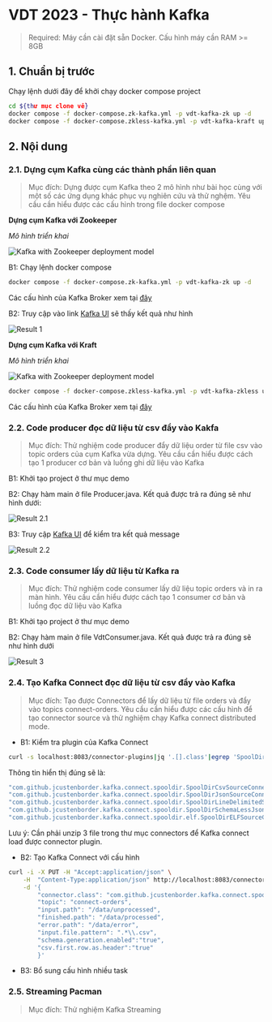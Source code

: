 # VDT 2023 - Thực hành Kafka

> Required: Máy cần cài đặt sẵn Docker. Cấu hình máy cần RAM >= 8GB

## 1. Chuẩn bị trước
Chạy lệnh dưới đây để khởi chạy docker compose project 
```sh
cd ${thư mục clone về}
docker compose -f docker-compose.zk-kafka.yml -p vdt-kafka-zk up -d
docker compose -f docker-compose.zkless-kafka.yml -p vdt-kafka-kraft up -d
```

## 2. Nội dung 
### 2.1. Dựng cụm Kafka cùng các thành phần liên quan
> Mục đích: Dựng được cụm Kafka theo 2 mô hình như bài học cùng với một số 
> các ứng dụng khác phục vụ nghiên cứu và thử nghệm. Yêu cầu cần hiểu được 
> các cấu hình trong file docker compose

**Dựng cụm Kafka với Zookeeper**

*Mô hình triển khai*

![Kafka with Zookeeper deployment model](../images/)

B1: Chạy lệnh docker compose 
```sh
docker compose -f docker-compose.zk-kafka.yml -p vdt-kafka-zk up -d
```
Các cấu hình của Kafka Broker xem tại [đây](https://docs.confluent.io/platform/current/installation/configuration/broker-configs.html)

B2: Truy cập vào link [Kafka UI](http://localhost:8080) sẽ thấy kết quả như hình

![Result 1](../master/images/result-1.png)

**Dựng cụm Kafka với Kraft**

*Mô hình triển khai*

![Kafka with Zookeeper deployment model](../images/)

```sh
docker compose -f docker-compose.zkless-kafka.yml -p vdt-kafka-zkless up -d
```

Các cấu hình của Kafka Broker xem tại [đây](https://docs.confluent.io/platform/current/installation/configuration/broker-configs.html)

### 2.2. Code producer đọc dữ liệu từ csv đẩy vào Kakfa
> Mục đích: Thử nghiệm code producer đẩy dữ liệu order từ file csv vào topic orders 
> của cụm Kafka vừa dựng. Yêu cầu cần hiểu được cách tạo 1 producer cơ bản và luồng ghi dữ liệu vào Kafka

B1: Khởi tạo project ở thư mục demo

B2: Chạy hàm main ở file Producer.java. Kết quả được trả ra đúng sẽ như hình dưới:

![Result 2.1](../master/images/result-2.1.png)

B3: Truy cập [Kafka UI](http://localhost:8080/ui/clusters/cls-queue/all-topics/orders/messages?keySerde=String&valueSerde=String&limit=100) để kiểm tra kết quả message

![Result 2.2](../master/images/result-2.2.png)

### 2.3. Code consumer lấy dữ liệu từ Kafka ra
> Mục đích: Thử nghiệm code consumer lấy dữ liệu topic orders và in ra màn hình. 
> Yêu cầu cần hiểu được cách tạo 1 consumer cơ bản và luồng đọc dữ liệu vào Kafka

B1: Khởi tạo project ở thư mục demo

B2: Chạy hàm main ở file VdtConsumer.java. Kết quả được trả ra đúng sẽ như hình dưới

![Result 3](../master/images/result-3.1.png)

### 2.4. Tạo Kafka Connect đọc dữ liệu từ csv đẩy vào Kafka
> Mục đích: Tạo được Connectors để lấy dữ liệu từ file orders và đẩy vào topics connect-orders.
> Yêu cầu cần hiểu được các cấu hình để tạo connector source và thử nghiệm chạy Kafka connect distributed mode.

- B1: Kiểm tra plugin của Kafka Connect

```sh
curl -s localhost:8083/connector-plugins|jq '.[].class'|egrep 'SpoolDir'
```

Thông tin hiển thị đúng sẽ là:
```sh
"com.github.jcustenborder.kafka.connect.spooldir.SpoolDirCsvSourceConnector"
"com.github.jcustenborder.kafka.connect.spooldir.SpoolDirJsonSourceConnector"
"com.github.jcustenborder.kafka.connect.spooldir.SpoolDirLineDelimitedSourceConnector"
"com.github.jcustenborder.kafka.connect.spooldir.SpoolDirSchemaLessJsonSourceConnector"
"com.github.jcustenborder.kafka.connect.spooldir.elf.SpoolDirELFSourceConnector"
```
Lưu ý: Cần phải unzip 3 file trong thư mục connectors để Kafka connect load được connector plugin. 

- B2: Tạo Kafka Connect với cấu hình

```sh
curl -i -X PUT -H "Accept:application/json" \
    -H  "Content-Type:application/json" http://localhost:8083/connectors/source-csv-spooldir-00/config \
    -d '{
        "connector.class": "com.github.jcustenborder.kafka.connect.spooldir.SpoolDirCsvSourceConnector",
        "topic": "connect-orders",
        "input.path": "/data/unprocessed",
        "finished.path": "/data/processed",
        "error.path": "/data/error",
        "input.file.pattern": ".*\\.csv",
        "schema.generation.enabled":"true",
        "csv.first.row.as.header":"true"
        }'
```
- B3: Bổ sung cấu hình nhiều task 

### 2.5. Streaming Pacman
> Mục đích: Thử nghiệm Kafka Streaming